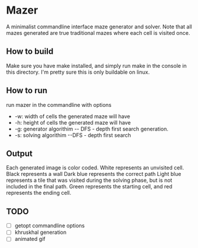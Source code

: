 # Mazer
A minimalist commandline interface maze generator and solver. Note that all mazes generated are true traditional mazes where each cell is visited once.

## How to build
Make sure you have make installed, and simply run make in the console in this directory.
I'm pretty sure this is only buildable on linux.

## How to run
run mazer in the commandline with options
* -w: width of cells the generated maze will have
* -h: height of cells the generated maze will have
* -g: generator algorithim
    -- DFS - depth first search generation.
* -s: solving algorithim
    --DFS - depth first search

## Output
Each generated image is color coded.
White represents an unvisited cell.
Black represents a wall
Dark blue represents the correct path
Light blue represents a tile that was visited during the solving phase, but is not included in the final path.
Green represents the starting cell, and red represents the ending cell.


## TODO
- [ ] getopt commandline options
- [ ] khruskhal generation
- [ ] animated gif